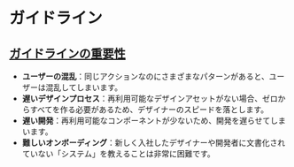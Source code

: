 # ガイドライン

## [ガイドラインの重要性](https://uxmilk.jp/73433)  

- **ユーザーの混乱**：同じアクションなのにさまざまなパターンがあると、ユーザーは混乱してしまいます。
- **遅いデザインプロセス**：再利用可能なデザインアセットがない場合、ゼロからすべてを作る必要があるため、デザイナーのスピードを落とします。
- **遅い開発**：再利用可能なコンポーネントが少ないため、開発を遅らせてしまいます。
- **難しいオンボーディング**：新しく入社したデザイナーや開発者に文書化されていない「システム」を教えることは非常に困難です。
